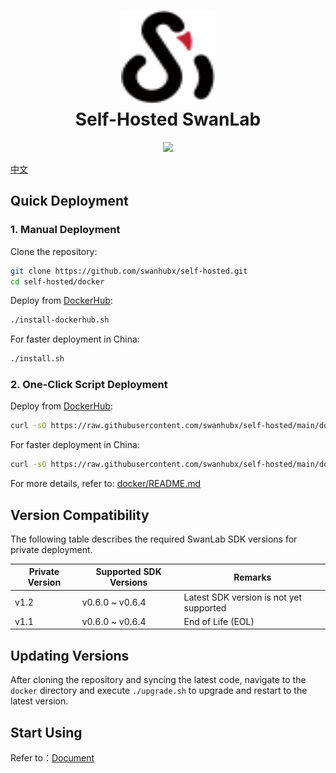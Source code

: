 <h1 align="center" style="border-bottom: none">
    <a href="https://swanlab.cn" target="_blank">
      <img alt="SwanLab" src="./assets/swanlab.svg" width="150" height="150">
    </a>
    <br>Self-Hosted SwanLab
</h1>

<div align="center">

[![][dockerhub-shield]][dockerhub-link]

</div>

[中文](./README.md)



## Quick Deployment

### 1. Manual Deployment

Clone the repository:

```bash
git clone https://github.com/swanhubx/self-hosted.git
cd self-hosted/docker
```

Deploy from [DockerHub](https://hub.docker.com/search?q=swanlab):

```bash
./install-dockerhub.sh
```

For faster deployment in China:

```bash
./install.sh
```

### 2. One-Click Script Deployment

Deploy from [DockerHub](https://hub.docker.com/search?q=swanlab):

```bash
curl -sO https://raw.githubusercontent.com/swanhubx/self-hosted/main/docker/install-dockerhub.sh && bash install.sh
```

For faster deployment in China:

```bash
curl -sO https://raw.githubusercontent.com/swanhubx/self-hosted/main/docker/install.sh && bash install.sh
```

For more details, refer to: [docker/README.md](./docker/README.md)

## Version Compatibility  

The following table describes the required SwanLab SDK versions for private deployment.  

| Private Version | Supported SDK Versions | Remarks |  
|----------------|------------------------|---------|  
| v1.2 | v0.6.0 ~ v0.6.4 | Latest SDK version is not yet supported |  
| v1.1 | v0.6.0 ~ v0.6.4 | End of Life (EOL) |  

## Updating Versions  

After cloning the repository and syncing the latest code, navigate to the `docker` directory and execute `./upgrade.sh` to upgrade and restart to the latest version.

## Start Using

Refer to：[Document](https://docs.swanlab.cn/guide_cloud/self_host/docker-deploy.html)


[dockerhub-shield]: https://img.shields.io/docker/v/swanlab/swanlab-next?color=369eff&label=docker&labelColor=black&logoColor=white&style=flat-square
[dockerhub-link]: https://hub.docker.com/r/swanlab/swanlab-next/tags
